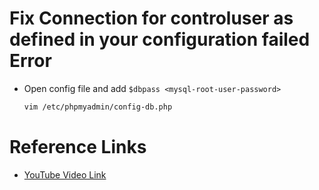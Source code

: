 # Fix Connection for controluser as defined in your configuration failed Error

- Open config file and add `$dbpass <mysql-root-user-password>` 

    ```bash
    vim /etc/phpmyadmin/config-db.php
    ```


# Reference Links 

- [YouTube Video Link](https://youtu.be/amRXjYrA9ho?si=HIuVpolFIYgUiHLX)
